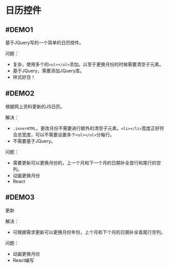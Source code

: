 # 日历控件

## #DEMO1

基于JQuery写的一个简单的日历控件。

问题：

* 复杂，使用多个的`<ul></ul>`添加。以至于更换月份的时候需要清空子元素。
* 基于JQuery，需要添加JQuery库。
* 样式好丑！

## #DEMO2

根据网上资料更新的JS日历。

解决：

* `.innerHTML`，更改月份不需要进行额外的清空子元素。`<li></li>`宽度正好符合总宽度，可以不需要设置多个`<ul></ul>`分每行。
* 不需要基于JQuery。

问题：

* 需要更新可以更换月份的，上一个月和下一个月的日期补全首行和尾行的空列。
* 动画更换月份
* React

## #DEMO3

更新

解决：

* 可根据需求更新可以更换月份年份，上个月和下个月的日期补全首尾行空列。

问题：

* 动画更换月份
* React编写